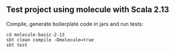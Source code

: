## Test project using molecule with Scala 2.13

Compile, generate boilerplate code in jars and run tests:

    cd molecule-basic-2-13
    sbt clean compile -Dmolecule=true
    sbt test
